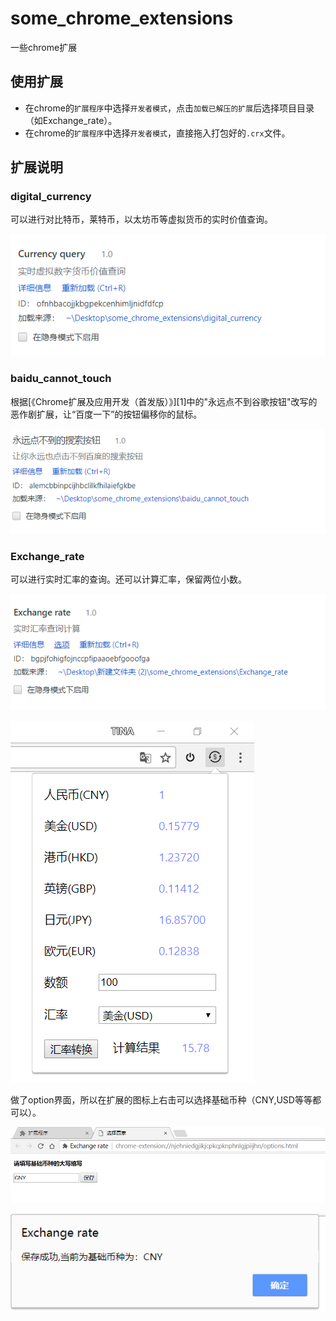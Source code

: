 # some_chrome_extensions
一些chrome扩展

## 使用扩展

 - 在chrome的`扩展程序`中选择`开发者模式`，点击`加载已解压的扩展`后选择项目目录（如Exchange_rate）。
 - 在chrome的`扩展程序`中选择`开发者模式`，直接拖入打包好的`.crx`文件。

## 扩展说明

### digital_currency

可以进行对比特币，莱特币，以太坊币等虚拟货币的实时价值查询。

![./exampleimg/btc1.png](./exampleimg/btc1.png)

### baidu_cannot_touch

根据[《Chrome扩展及应用开发（首发版）》][1]中的"永远点不到谷歌按钮"改写的恶作剧扩展，让“百度一下”的按钮偏移你的鼠标。

![./exampleimg/baidu1.png](./exampleimg/baidu1.png)

### Exchange_rate

可以进行实时汇率的查询。还可以计算汇率，保留两位小数。

![./exampleimg/rate1.png](./exampleimg/rate1.png)

![./exampleimg/menu.png](./exampleimg/menu.png)

做了option界面，所以在扩展的图标上右击可以选择基础币种（CNY,USD等等都可以）。

![./exampleimg/options.png](./exampleimg/options.png)

![./exampleimg/alert.png](./exampleimg/alert.png)